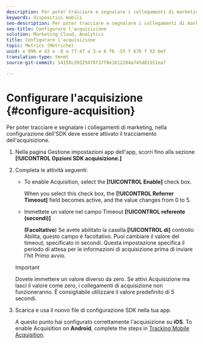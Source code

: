 ```yaml
---
description: Per poter tracciare e segnalare i collegamenti di marketing, nella configurazione dell'SDK deve essere attivato il tracciamento dell'acquisizione.
keywords: dispositivi mobili
seo-description: Per poter tracciare e segnalare i collegamenti di marketing, nella configurazione dell'SDK deve essere attivato il tracciamento dell'acquisizione.
seo-title: Configurare l'acquisizione
solution: Marketing Cloud, Analytics
title: Configurare l'acquisizione
topic: Metrics (Metriche)
uuid: e 996 e 43 e -8 a 77-47 a 3-a 6 fb -53 f 676 f 92 bef
translation-type: tm+mt
source-git-commit: 54150c39325070f37f8e1612204a745d81551ea7

---
```



# Configurare l'acquisizione {#configure-acquisition}

Per poter tracciare e segnalare i collegamenti di marketing, nella configurazione dell'SDK deve essere attivato il tracciamento dell'acquisizione.

1. Nella pagina Gestione impostazioni app dell'app, scorri fino alla sezione **[!UICONTROL Opzioni SDK acquisizione.]**
1. Completa le attività seguenti:

   * To enable Acquisition, select the **[!UICONTROL Enable]** check box.

      When you select this check box, the **[!UICONTROL Referrer Timeout]** field becomes active, and the value changes from 0 to 5.

   * Immettete un valore nel campo Timeout **[!UICONTROL referente (secondi)]**

      **(Facoltativo**) Se avete abilitato la casella **[!UICONTROL di]** controllo Abilita, questo campo è facoltativo. Puoi cambiare il valore del timeout, specificato in secondi. Questa impostazione specifica il periodo di attesa per le informazioni di acquisizione prima di inviare l'hit Primo avvio.
   >[!IMPORTANT]
   >Dovete immettere un valore diverso da zero. Se attivi Acquisizione ma lasci il valore come zero, i collegamenti di acquisizione non funzioneranno. È consigliabile utilizzare il valore predefinito di 5 secondi.

1. Scarica e usa il nuovo file di configurazione SDK nella tua app.

   A questo punto hai configurato correttamente l'acquisizione su **iOS**.
To enable Acquisition on **Android**, complete the steps in [Tracking Mobile Acquisition](/help/android/acquisition-main/acquisition.md).
